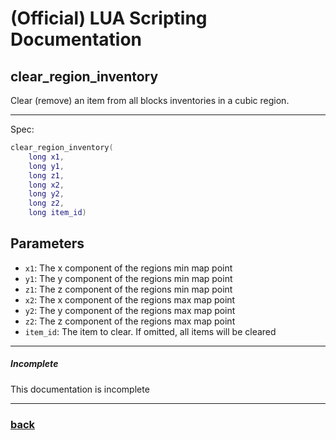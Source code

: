 
# (Official) LUA Scripting Documentation

## clear_region_inventory

Clear (remove) an item from all blocks inventories in a cubic region.

___

Spec:

```lua
clear_region_inventory(
	long x1,
	long y1,
	long z1,
	long x2,
	long y2,
	long z2,
	long item_id)
```

## Parameters

- `x1`: The x component of the regions min map point
- `y1`: The y component of the regions min map point
- `z1`: The z component of the regions min map point
- `x2`: The x component of the regions max map point
- `y2`: The y component of the regions max map point
- `z2`: The z component of the regions max map point
- `item_id`: The item to clear. If omitted, all items will be cleared

___

##### Incomplete

This documentation is incomplete

___

### [back](../inventory)
